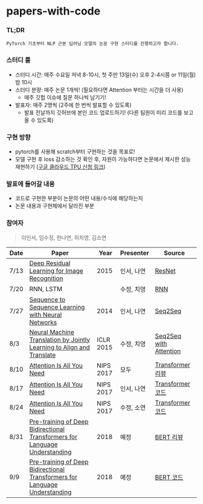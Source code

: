 # papers-with-code

### TL;DR

```
PyTorch 기초부터 NLP 근본 딥러닝 모델의 논문 구현 스터디를 진행하고자 합니다.
```

### 스터디 룰

- 스터디 시간: 매주 수요일 저녁 8-10시, 첫 주만 13일(수) 오후 2-4시쯤 or 11일(월) 밤 10시
- 스터디 분량: 매주 논문 1개씩! (필요하다면 Attention 부터는 시간을 더 사용)
    - 매주 깃헙 이슈에 질문 하나씩 남기기!
- 발표자: 매주 2명씩 (2주에 한 번씩 발표할 수 있도록)
    - 발표 전날까지 깃허브에 본인 코드 업로드하기! (다른 팀원이 미리 코드를 보고 올 수 있도록)

### 구현 방향

- pytorch를 사용해 scratch부터 구현하는 것을 목표로!
- 모델 구현 후 loss 감소하는 것 확인 후, 자원이 가능하다면 논문에서 제시한 성능 재현하기 ([구글 클라우드 TPU 신청 링크](https://sites.research.google/trc/about/))

### 발표에 들어갈 내용

- 코드로 구현한 부분이 논문의 어떤 내용/수식에 해당하는지
- 논문 내용과 구현체에서 달라진 부분

### 참여자
> 이인서, 임수정, 한나연, 허치영, 김소연



| Date | Paper | Year | Presenter | Source |
|-------|-------|-------|-------|-------|
| 7/13 | [Deep Residual Learning for Image Recognition](https://arxiv.org/abs/1512.03385?context=cs) | 2015 | 인서, 나연 | [ResNet](https://github.com/HanNayeoniee/papers-with-code/tree/main/0713_cnn) |
| 7/20 | RNN, LSTM |  | 수정, 치영 | [RNN](https://github.com/HanNayeoniee/papers-with-code/tree/main/0721_rnn) |
| 7/27 | [Sequence to Sequence Learning with Neural Networks](https://arxiv.org/abs/1409.3215) | 2014 | 인서, 나연 | [Seq2Seq](https://github.com/HanNayeoniee/papers-with-code/tree/main/0727_seq2seq) |
| 8/3 | [Neural Machine Translation by Jointly Learning to Align and Translate](https://arxiv.org/abs/1409.0473?context=stat) | ICLR 2015 | 수정, 치영 | [Seq2Seq with Attention](https://github.com/HanNayeoniee/papers-with-code/tree/main/0803_attention) |
| 8/10 | [Attention Is All You Need](https://arxiv.org/abs/1706.03762?context=cs) | NIPS 2017 | 모두 | [Transformer 리뷰]() |
| 8/17 | [Attention Is All You Need](https://arxiv.org/abs/1706.03762?context=cs) | NIPS 2017 | 인서, 나연 | [Transformer 코드]() |
| 8/24 | [Attention Is All You Need](https://arxiv.org/abs/1706.03762?context=cs) | NIPS 2017 | 수정, 소연 | [Transformer 코드]() |
| 8/31 | [Pre-training of Deep Bidirectional Transformers for Language Understanding](https://arxiv.org/abs/1810.04805) | 2018 | 예정 | [BERT 리뷰]() |
| 9/9 | [Pre-training of Deep Bidirectional Transformers for Language Understanding](https://arxiv.org/abs/1810.04805) | 2018 | 예정 | [BERT 코드]() |
